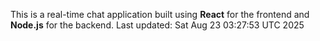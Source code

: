 This is a real-time chat application built using **React** for the frontend and **Node.js** for the backend.
Last updated: Sat Aug 23 03:27:53 UTC 2025

